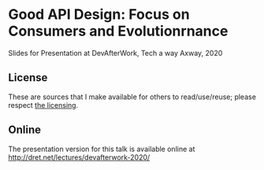 # Good API Design: Focus on Consumers and Evolutionrnance

Slides for Presentation at DevAfterWork, Tech a way Axway, 2020


## License

These are sources that I make available for others to read/use/reuse; please respect [the licensing](../LICENSE).


## Online

The presentation version for this talk is available online at http://dret.net/lectures/devafterwork-2020/
